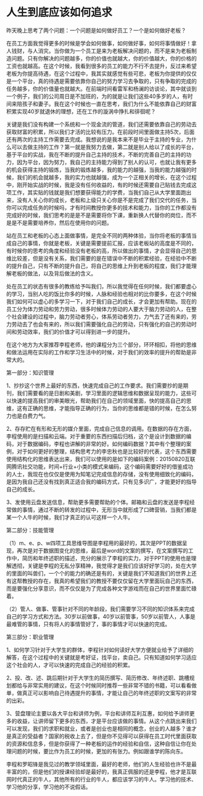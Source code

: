 # 人生到底应该如何追求

昨天晚上思考了两个问题：一个问题是如何做好员工？一个是如何做好老板？

在员工方面我觉得更多的时候是学会如何做事，如何做好事，如何将事情做好！拿人钱财，与人消灾。当你做为一个员工是来为老板解决问题的，而不是来为老板制造问题。只有你解决的问题越多，你的价值也就越大，你的价值越大，你的价格的工资也就越高。在这个时候，我看到很多的员工的能力不行不去提升，反过来希望老板为你提高待遇，在这个过程中，我其实就感觉有些可悲，老板为你提供的仅仅是一个平台，真的待遇是需要依靠你自己的努力学习去争取的，只有争取的完成的任务越多，你的价值量也就越大。在前端时间看雷军和杨澜的访谈论，其中就谈到一个例子，我们的公司周日是不加班的，为的就是让我们这些40多岁的人，有时间来陪孩子和妻子。我在这个时候也一直在思考，我们为什么不能依靠自己的财富积累实现40岁就退休的理想，还在工作的漩涡中挣扎和徘徊呢？

关键是我们没有构建一个系统和一个现金流的管道，我们还需要依靠自己的劳动去获取财富的积累，所以我们才活的比较有压力。在前段时间里面做主持5次，后面还有两次的主持工作需要去完成。我想说的是我本来不是毕业于主持的专业，为什么可以去做主持的工作？第一就是我努力去做，第二就是别人给以了成长的平台，基于平台的实战，我在不断的提升自己主持的技术，不断的完善自己的主持的功力，因为平台，因为努力，我自己的主持能力得到了别人的认可，也就让我有更多的机会获得主持的锻炼，当我的锻炼越多，我的能力的越强，当我的能力越强的时候，我们的机会就越多，我的实力也就越强，成为一个正相关的增长，在这个过程中，刚开始实战的时候，我是没有任何收益的，有的时候还需要自己贴钱去完成这项工作，其实贴的钱就是我们想要获得能力的学费，当我们自己从大学里面跑出来，没有人关心你的成长，老板和上级只关心你是不是完成了我们交代的任务，当你可以完成任务的时候吗，才有时间教授你更多的技术和能力，当你的工作都没有完成好的时候，我们思考的是是不是需要将你下课，重新换人代替你的岗位，而不是是不是需要培养你，然后在使用你的问题。

站在员工和老板的心态上面做事情，是完全不同的两种体验，当你将老板的事情当成自己的事情，你就是老板，关键是需要提前汇报，应该老板站的高度是不同的，有时候你的思考的角度和经验没有老板的高，所以做出的事情，才会显得自己的思维比较差，但是没有关系，我们需要的是在错误中不断的积累经验，在经验中不断的提升自己，只有不断的提升自己，将自己的思维上升到老板的程度，我们才能理解老板的做法，以及背后做法的含义。

处在员工的状态有很多的教练给予叫我们，所以我觉得在任何时候，我们都要虚心的学习，当别人吃的饭比你多的时候，人脉和经验也相对的比你要多，在这个时候我们如何可以虚心的多学习一下，对于我们自己的成长，才会更加有帮助。现在的员工分为体力劳动和劳力劳动，很多时候体力劳动的人要大于脑力劳动的人，在整个社会建设的过程中，脑力劳动者劳心，体系劳动者劳力，力气去了还有来的，劳力劳动去了也会有来的，所以我们需要强化自己的劳动，只有强化的自己的劳动时间和劳动效率，我们的价值才可以得到进一步的提升。

在这个地方为大家推荐李程老师，他的课程分为三个部分，环环相扣，将他的思维和做法运用在实际的工作和学习生活中的时候，对于我们的效率的提升的帮助是非常大的。

第一部分：知识管理

1、抄抄这个世界上最好的东西，快速完成自己的工作要求。我们需要抄的是期刊，我们需要看的是日剧和美剧，学习里面的逻辑思维和数据呈现的能力，这些可以快速的提高我们的审美眼光，帮助我们在自己的领域里面，快的提高自己的思维，这有正确的思维，才能指导正确的行为，当你的思维都是错的时候，在怎么努力也是白费力气。

2、存存贮在有形和无形的媒介里面，完成自己信息的调用。在数据的存在方面，李程使用的是扫描和云端。对于重要的东西扫描后归档，这个是设计到数据的编码，对于数据编码，李程也讲解的非常的好。如何编码数据？其中有个整理的案例，对于如何更好的整理，结构思考力的李忠秋也是比较好的代表，这个东西需要使用结构化的思维表达出来，我们可以使用的是如下的编码案例：20150820互联网腾讯社交功能，时间+行业+小类的模式来编码，这个编码需要好好的借鉴成功的人士，我现在也仅仅是使用为知笔记完成信息的存储，没有使用细致化的编码，是因为我自己还没有找到真正适合我的编码方式，只有见多识广，才能更好的指导自己的成长。

3、发使用云盘发送信息，帮助更多需要帮助的个体。邮箱和云盘的发送是李程经常做的事情，通过不断的转发的过程中，无形当中就形成了口碑营销，当我们都是某一个人牛的时候，我们才真正的认可这样一个人牛。

第二部分：技能管理

（1）m、e、p、w四项工具思维导图是李程用的最好的，其次是PPT的数据呈现，再次是对于数据图变化的思维，最后是word的文案的撰写，在文案撰写的工作中，简历和年终述职的描述，充分的展示了李程的实力，对于PPT的使用也是理解透彻，关键是李程的无私分享精神，我觉得才是我们应该好好学习的，处在大学的里面的叫兽们，一个个的能力的确还是有的，关键是我们不知道我们的世界上还有这帮教授的存在，我真的希望我们的教授不要仅仅留在大学里面玩自己的东西，而是要强化分享意识，而不仅仅是为了完成各种文字游戏而在自己的世界里面忙碌着。

（2）管人、做事、管事针对不同的年龄段，我们需要学习不同的知识体系来完成自己的学习方式和方法。30岁以前做事，40岁以前管事，50岁以前管人，人事是最难管的事情，只有将人的事情管好了，事的事情才可以快速的完成。

第三部分：职业管理

1、如何学习针对于大学生的群体，李程针对如何读好大学方便就业给予了详细的解答，在这个过程中的关键就是考好证，找平台，卖自己。只有知道如何学习适应这个社会的人，才可以快速的完成自己的经验的积累。

2、投、改、述、跳后期针对于大学生的简历撰写、简历修改、年终述职、跳槽规划都给与非常实用的建议，在这个时候同时推荐一些非常不错的书籍，可以看看做单，做真正可以影响自己待遇提升的事情，才能让自己的年终述职的文案写的非常的出彩。

3、营盘理论主要以各大平台和讲师为例，平台和讲师互利互惠，如何给予讲师更多的收益，让讲师留下更多的东西，才是平台应该做的事情。从这个点跳出来我们可以发现，我们的求职和就业，或者是创业也是相同的概念，创业的人越多？谁才是真正的受益者？国家的税收上去了，但是你不见得可以获得在员工时代里面获取的资源和信息多，但是你获得了一种老板的运作的经验和自信，这种自信让你在处理问题的时候，要比作为员工的时候，更加的有张力。例如跟谁学的陈向东。

李程和罗昭锋是我见过的教学领域里面，最好的老师，他们的人生经验也许不是最丰富的的，但是他们的授课经验却是最好的，我真正佩服的还是李程，他才是互联网时代真正的牛人，其他所有的行业的牛人，都应该学习的牛人。学习他的技术、学习他的分享，学习他的不说假话。
